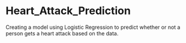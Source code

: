 # Heart_Attack_Prediction
Creating a model using Logistic Regression to predict whether or not a person gets a heart attack based on the data. 
